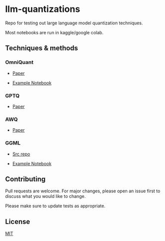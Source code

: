 # llm-quantizations
Repo for testing out large language model quantization techniques.

Most notebooks are run in kaggle/google colab.

## Techniques & methods

### OmniQuant
- [Paper](https://arxiv.org/pdf/2308.13137.pdf)

- [Example Notebook](/notebooks/OmniQuant.ipynb)
### GPTQ
- [Paper](https://arxiv.org/pdf/2210.17323.pdf)

### AWQ
- [Paper](https://arxiv.org/pdf/2306.00978.pdf)

### GGML
- [Src repo](https://github.com/ggerganov/ggml)

- [Example Notebook](/notebooks/Quantize_LLama2_GGML.ipynb)
## Contributing

Pull requests are welcome. For major changes, please open an issue first
to discuss what you would like to change.

Please make sure to update tests as appropriate.

## License

[MIT](https://choosealicense.com/licenses/mit/)